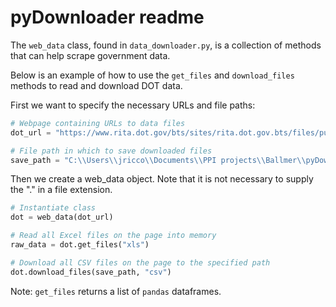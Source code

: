 # pyDownloader readme

The `web_data` class, found in `data_downloader.py`, is a collection of methods that can help scrape government data.   

Below is an example of how to use the `get_files` and `download_files` methods to read and download DOT data. 

First we want to specify the necessary URLs and file paths: 
```python
# Webpage containing URLs to data files
dot_url = "https://www.rita.dot.gov/bts/sites/rita.dot.gov.bts/files/publications/national_transportation_statistics/index.html"

# File path in which to save downloaded files
save_path = "C:\\Users\\jricco\\Documents\\PPI projects\\Ballmer\\pyDownloader1\\DOT_files"
```

Then we create a web_data object. Note that it is not necessary to supply the "." in a file extension.  

```python
# Instantiate class 
dot = web_data(dot_url)

# Read all Excel files on the page into memory 
raw_data = dot.get_files("xls")

# Download all CSV files on the page to the specified path
dot.download_files(save_path, "csv")
```

Note: `get_files` returns a list of `pandas` dataframes. 